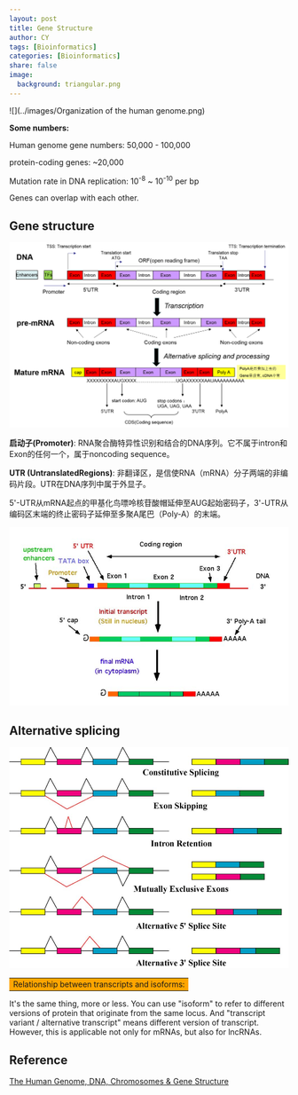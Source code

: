 ```yaml
---
layout: post
title: Gene Structure 
author: CY
tags: [Bioinformatics]
categories: [Bioinformatics]
share: false
image:
  background: triangular.png 
---
```




![](../images/Organization of the human genome.png)

**Some numbers:** 

Human genome gene numbers: 50,000 - 100,000                              

protein-coding genes: ~20,000                          

Mutation rate in DNA replication: 10<sup>-8</sup> ~ 10<sup>-10</sup> per bp   

Genes can overlap with each other.   



## Gene structure 

![Gene structure](../images/Gene-structure-1.png)



**启动子(Promoter)**: RNA聚合酶特异性识别和结合的DNA序列。它不属于intron和Exon的任何一个，属于noncoding sequence。         

**UTR (UntranslatedRegions)**: 非翻译区，是信使RNA（mRNA）分子两端的非编码片段。UTR在DNA序列中属于外显子。      

5'-UTR从mRNA起点的甲基化鸟嘌呤核苷酸帽延伸至AUG起始密码子，3'-UTR从编码区末端的终止密码子延伸至多聚A尾巴（Poly-A）的末端。 



![Gene structure](../images/Gene-structure-2.jpg)



## Alternative splicing 

![alternative splicing](../images/Alternative-splicing.jpg) 



<table><tr><td bgcolor=orange>Relationship between transcripts and isoforms:</td></tr></table>

It's the same thing, more or less. You can use "isoform" to refer to different versions of protein that originate from the same locus. And "transcript variant / alternative transcript" means different version of transcript. However, this is applicable not only for mRNAs, but also for lncRNAs.



## Reference   

[The Human Genome, DNA, Chromosomes & Gene Structure](http://carolguze.com/text/442-1-humangenome.shtml) 